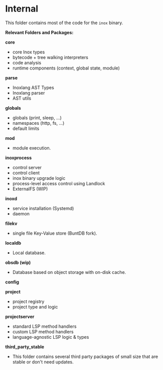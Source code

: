 # Internal

This folder contains most of the code for the `inox` binary.

**Relevant Folders and Packages:**

**core**

- core Inox types
- bytecode + tree walking interpreters
- code analysis
- runtime components (context, global state, module)

**parse**

- Inoxlang AST Types
- Inoxlang parser
- AST utils

**globals**

- globals (print, sleep, ...)
- namespaces (http, fs, ...)
- default limits

**mod**

- module execution.

**inoxprocess**

- control server
- control client
- inox binary upgrade logic
- process-level access control using Landlock
- ExternalFS (WIP)

**inoxd**

- service installation (Systemd)
- daemon

**filekv**

- single file Key-Value store (BuntDB fork).

**localdb**

- Local database.

**obsdb (wip)**

- Database based on object storage with on-disk cache.

**config**

**project**

- project registry
- project type and logic

**projectserver**

- standard LSP method handlers
- custom LSP method handlers
- language-agnostic LSP logic & types

**third_party_stable**

- This folder contains several third party packages of small size that are
  stable or don't need updates.

